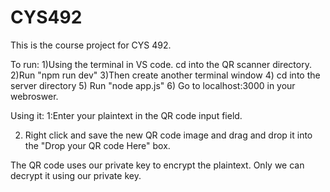 # CYS492

This is the  course project for CYS 492.

To run:
1)Using the terminal in VS code. cd into the QR scanner directory.
2)Run "npm run dev"
3)Then create another terminal window
4) cd into the server directory
5) Run "node app.js"
6) Go to localhost:3000 in your webroswer.

Using it:
1:Enter your plaintext in the QR code input field.

2. Right click and save the new QR code image and drag and drop it into the "Drop your QR code Here" box.


The QR code uses our private key to encrypt the plaintext.
Only we can decrypt it using our private key.
